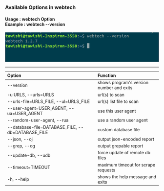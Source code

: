 ### Available Options in webtech

<h4>Usage : webtech Option<br>
Example : webtech --version</h4>
<img src ="webtech/example.png">

---
|Option|Function|
|:---|:---|
|--version|shows program's version number and exits|
|-u URLS, --urls=URLS|url(s) to scan|
|--urls-file=URLS_FILE, --ul=URLS_FILE|url(s) list file to scan|
|--user-agent=USER_AGENT, --ua=USER_AGENT|use this user agent|
|--random-user-agent, --rua|use a random user agent|
|--database-file=DATABASE_FILE, --db=DATABASE_FILE|custom database file|
|--json, --oj|output json-encoded report|
|--grep, --og|output grepable report|
|--update-db, --udb|force update of remote db files|
|--timeout=TIMEOUT|maximum timeout for scrape requests|
|-h, --help|shows the help message and exits|

